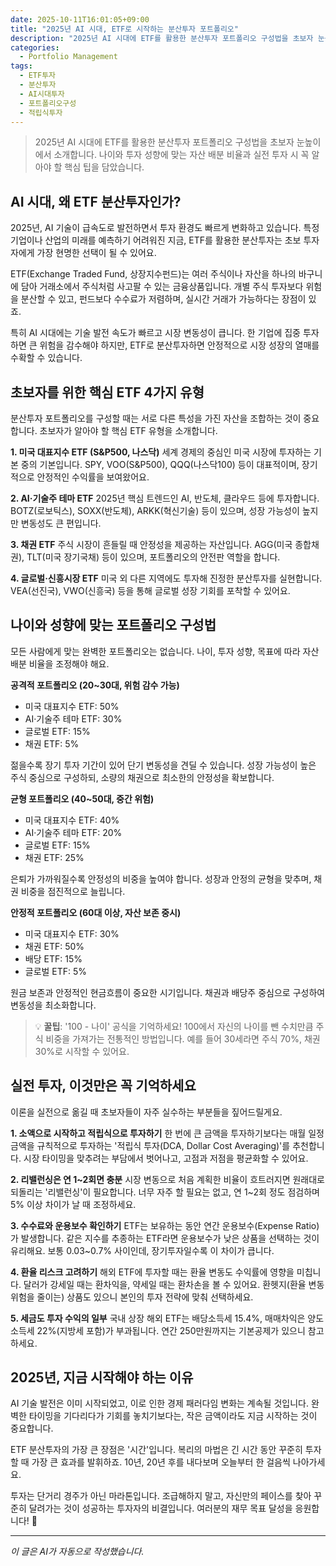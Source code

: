```yaml
---
date: 2025-10-11T16:01:05+09:00
title: "2025년 AI 시대, ETF로 시작하는 분산투자 포트폴리오"
description: "2025년 AI 시대에 ETF를 활용한 분산투자 포트폴리오 구성법을 초보자 눈높이에서 소개합니다. 나이와 투자 성향에 맞는 자산 배분 비율과 실전 투자 시 꼭 알아야 할 핵심 팁을 담았습니다."
categories:
  - Portfolio Management
tags:
  - ETF투자
  - 분산투자
  - AI시대투자
  - 포트폴리오구성
  - 적립식투자
---
```


> 2025년 AI 시대에 ETF를 활용한 분산투자 포트폴리오 구성법을 초보자 눈높이에서 소개합니다. 나이와 투자 성향에 맞는 자산 배분 비율과 실전 투자 시 꼭 알아야 할 핵심 팁을 담았습니다.



<!-- more -->

## AI 시대, 왜 ETF 분산투자인가?

2025년, AI 기술이 급속도로 발전하면서 투자 환경도 빠르게 변화하고 있습니다. 특정 기업이나 산업의 미래를 예측하기 어려워진 지금, ETF를 활용한 분산투자는 초보 투자자에게 가장 현명한 선택이 될 수 있어요.

ETF(Exchange Traded Fund, 상장지수펀드)는 여러 주식이나 자산을 하나의 바구니에 담아 거래소에서 주식처럼 사고팔 수 있는 금융상품입니다. 개별 주식 투자보다 위험을 분산할 수 있고, 펀드보다 수수료가 저렴하며, 실시간 거래가 가능하다는 장점이 있죠.

특히 AI 시대에는 기술 발전 속도가 빠르고 시장 변동성이 큽니다. 한 기업에 집중 투자하면 큰 위험을 감수해야 하지만, ETF로 분산투자하면 안정적으로 시장 성장의 열매를 수확할 수 있습니다.

## 초보자를 위한 핵심 ETF 4가지 유형

분산투자 포트폴리오를 구성할 때는 서로 다른 특성을 가진 자산을 조합하는 것이 중요합니다. 초보자가 알아야 할 핵심 ETF 유형을 소개합니다.

**1. 미국 대표지수 ETF (S&P500, 나스닥)**
세계 경제의 중심인 미국 시장에 투자하는 기본 중의 기본입니다. SPY, VOO(S&P500), QQQ(나스닥100) 등이 대표적이며, 장기적으로 안정적인 수익률을 보여왔어요.

**2. AI·기술주 테마 ETF**
2025년 핵심 트렌드인 AI, 반도체, 클라우드 등에 투자합니다. BOTZ(로보틱스), SOXX(반도체), ARKK(혁신기술) 등이 있으며, 성장 가능성이 높지만 변동성도 큰 편입니다.

**3. 채권 ETF**
주식 시장이 흔들릴 때 안정성을 제공하는 자산입니다. AGG(미국 종합채권), TLT(미국 장기국채) 등이 있으며, 포트폴리오의 안전판 역할을 합니다.

**4. 글로벌·신흥시장 ETF**
미국 외 다른 지역에도 투자해 진정한 분산투자를 실현합니다. VEA(선진국), VWO(신흥국) 등을 통해 글로벌 성장 기회를 포착할 수 있어요.

## 나이와 성향에 맞는 포트폴리오 구성법

모든 사람에게 맞는 완벽한 포트폴리오는 없습니다. 나이, 투자 성향, 목표에 따라 자산 배분 비율을 조정해야 해요.

**공격적 포트폴리오 (20~30대, 위험 감수 가능)**
- 미국 대표지수 ETF: 50%
- AI·기술주 테마 ETF: 30%
- 글로벌 ETF: 15%
- 채권 ETF: 5%

젊을수록 장기 투자 기간이 있어 단기 변동성을 견딜 수 있습니다. 성장 가능성이 높은 주식 중심으로 구성하되, 소량의 채권으로 최소한의 안정성을 확보합니다.

**균형 포트폴리오 (40~50대, 중간 위험)**
- 미국 대표지수 ETF: 40%
- AI·기술주 테마 ETF: 20%
- 글로벌 ETF: 15%
- 채권 ETF: 25%

은퇴가 가까워질수록 안정성의 비중을 높여야 합니다. 성장과 안정의 균형을 맞추며, 채권 비중을 점진적으로 늘립니다.

**안정적 포트폴리오 (60대 이상, 자산 보존 중시)**
- 미국 대표지수 ETF: 30%
- 채권 ETF: 50%
- 배당 ETF: 15%
- 글로벌 ETF: 5%

원금 보존과 안정적인 현금흐름이 중요한 시기입니다. 채권과 배당주 중심으로 구성하여 변동성을 최소화합니다.

> 💡 **꿀팁**: '100 - 나이' 공식을 기억하세요! 100에서 자신의 나이를 뺀 수치만큼 주식 비중을 가져가는 전통적인 방법입니다. 예를 들어 30세라면 주식 70%, 채권 30%로 시작할 수 있어요.

## 실전 투자, 이것만은 꼭 기억하세요

이론을 실전으로 옮길 때 초보자들이 자주 실수하는 부분들을 짚어드릴게요.

**1. 소액으로 시작하고 적립식으로 투자하기**
한 번에 큰 금액을 투자하기보다는 매월 일정 금액을 규칙적으로 투자하는 '적립식 투자(DCA, Dollar Cost Averaging)'를 추천합니다. 시장 타이밍을 맞추려는 부담에서 벗어나고, 고점과 저점을 평균화할 수 있어요.

**2. 리밸런싱은 연 1~2회면 충분**
시장 변동으로 처음 계획한 비율이 흐트러지면 원래대로 되돌리는 '리밸런싱'이 필요합니다. 너무 자주 할 필요는 없고, 연 1~2회 정도 점검하며 5% 이상 차이가 날 때 조정하세요.

**3. 수수료와 운용보수 확인하기**
ETF는 보유하는 동안 연간 운용보수(Expense Ratio)가 발생합니다. 같은 지수를 추종하는 ETF라면 운용보수가 낮은 상품을 선택하는 것이 유리해요. 보통 0.03~0.7% 사이인데, 장기투자일수록 이 차이가 큽니다.

**4. 환율 리스크 고려하기**
해외 ETF에 투자할 때는 환율 변동도 수익률에 영향을 미칩니다. 달러가 강세일 때는 환차익을, 약세일 때는 환차손을 볼 수 있어요. 환헷지(환율 변동 위험을 줄이는) 상품도 있으니 본인의 투자 전략에 맞춰 선택하세요.

**5. 세금도 투자 수익의 일부**
국내 상장 해외 ETF는 배당소득세 15.4%, 매매차익은 양도소득세 22%(지방세 포함)가 부과됩니다. 연간 250만원까지는 기본공제가 있으니 참고하세요.

## 2025년, 지금 시작해야 하는 이유

AI 기술 발전은 이미 시작되었고, 이로 인한 경제 패러다임 변화는 계속될 것입니다. 완벽한 타이밍을 기다리다가 기회를 놓치기보다는, 작은 금액이라도 지금 시작하는 것이 중요합니다.

ETF 분산투자의 가장 큰 장점은 '시간'입니다. 복리의 마법은 긴 시간 동안 꾸준히 투자할 때 가장 큰 효과를 발휘하죠. 10년, 20년 후를 내다보며 오늘부터 한 걸음씩 나아가세요.

투자는 단거리 경주가 아닌 마라톤입니다. 조급해하지 말고, 자신만의 페이스를 찾아 꾸준히 달려가는 것이 성공하는 투자자의 비결입니다. 여러분의 재무 목표 달성을 응원합니다! 🚀

---

*이 글은 AI가 자동으로 작성했습니다.*
